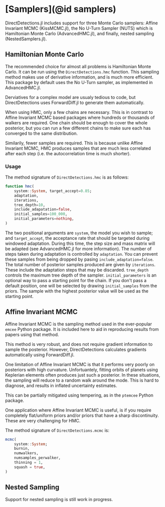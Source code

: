 # [Samplers](@id samplers)

DirectDetections.jl includes support for three Monte Carlo samplers: Affine Invariant MCMC (KissMCMC.jl), the No U-Turn Sampler (NUTS) which is Hamiltonian Monte Carlo (AdvancedHMC.jl), and finally, nested sampling (NestedSamplers.jl).

## Hamiltonian Monte Carlo

The recommended choice for almost all problems is Hamiltonian Monte Carlo. It can be run using the `DirectDetections.hmc` function.
This sampling
 method makes use of derivative information, and is much more efficient. This package by default uses the No U-Turn sampler, as implemented in AdvancedHMC.jl.

Derviatives for a complex model are usualy tedious to code, but DirectDetections uses ForwardDiff.jl to generate them automatically.

When using HMC, only a few chains are necessary. This is in contrast to Affine Invariant MCMC based packages where hundreds or thousands of walkers are required.
One chain should be enough to cover the whole posterior, but you can run a few different chains to make sure each has converged to the same distribution.

Similarily, fewer samples are required. This is because unlike Affine Invariant MCMC, HMC produces samples that are much less correlated after each step (i.e. the autocorrelation time is much shorter).

### Usage

The method signature of `DirectDetections.hmc` is as follows:
```julia
function hmc(
    system::System, target_accept=0.85;
    adaptation,
    iterations,
    tree_depth=10,
    include_adapatation=false,
    initial_samples=100_000,
    initial_parameters=nothing,
)
```
The two positional arguments  are `system`, the model you wish to sample; and `target_accept`, the acceptance rate that should be targeted during windowed adaptation. During this time, the step size and mass matrix will be adapted (see AdvancedHMC.jl for more information). The number of steps taken during adaptation is controlled by `adaptation`. You can prevent these samples from being dropped by pasing `include_adaptation=false`. The total number of posterior samples produced are given by `iterations`. These include the adaptation steps that may be discarded.
`tree_depth` controls the maximum tree depth of the sampler. `initial_parameters` is an optional way to pass a starting point for the chain. If you don't pass a default position, one will be selected by drawing `initial_samples` from the priors. The sample with the highest posterior value will be used as the starting point.

## Affine Invariant MCMC
Affine Invariant MCMC is the sampling method used in the ever-popular `emcee` Python package. It is included here to aid in reproducing results from papers using that method.

This method is very robust, and does not require gradient information to sample the posterior. However, DirectDetections calculates gradients automatically using ForwardDiff.jl.

One limitation of Affine Invariant MCMC is that it performs very poorly on posteriors with high curvature. Unfortuantely, fitting orbits of planets using Keplerian elements often produces just such a posterior. In these situations, the sampling will reduce to a random walk around the mode. This is hard to diagnose, and results in inflated uncertainty estimates.

This can be partially mitigated using tempering, as in the `ptemcee` Python package. 

One application where Affine Invariant MCMC is useful, is if you require completely flat/uniform priors and/or priors that have a sharp discontinuity. These are very challenging for HMC.

The method signature of `DirectDetections.mcmc` is:
```julia
mcmc(
    system::System;
    burnin,
    numwalkers,
    numsamples_perwalker,
    thinning = 1,
    squash = true,
)
```


## Nested Sampling
Support for nested sampling is still work in progress.